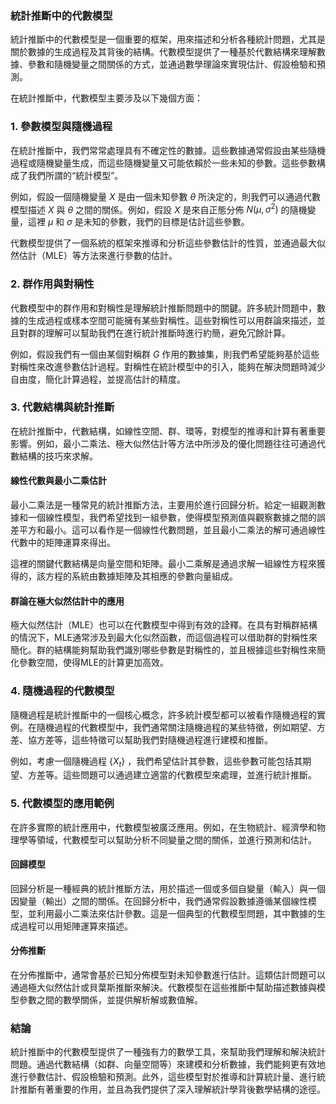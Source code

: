 ### 統計推斷中的代數模型

統計推斷中的代數模型是一個重要的框架，用來描述和分析各種統計問題，尤其是關於數據的生成過程及其背後的結構。代數模型提供了一種基於代數結構來理解數據、參數和隨機變量之間關係的方式，並通過數學理論來實現估計、假設檢驗和預測。

在統計推斷中，代數模型主要涉及以下幾個方面：

### 1. 參數模型與隨機過程

在統計推斷中，我們常常處理具有不確定性的數據。這些數據通常假設由某些隨機過程或隨機變量生成，而這些隨機變量又可能依賴於一些未知的參數。這些參數構成了我們所謂的“統計模型”。

例如，假設一個隨機變量  $`X`$  是由一個未知參數  $`\theta`$  所決定的，則我們可以通過代數模型描述  $`X`$  與  $`\theta`$  之間的關係。例如，假設  $`X`$  是來自正態分佈  $`N(\mu, \sigma^2)`$  的隨機變量，這裡  $`\mu`$  和  $`\sigma`$  是未知的參數，我們的目標是估計這些參數。

代數模型提供了一個系統的框架來推導和分析這些參數估計的性質，並通過最大似然估計（MLE）等方法來進行參數的估計。

### 2. 群作用與對稱性

代數模型中的群作用和對稱性是理解統計推斷問題中的關鍵。許多統計問題中，數據的生成過程或樣本空間可能擁有某些對稱性。這些對稱性可以用群論來描述，並且對群的理解可以幫助我們在進行統計推斷時進行約簡，避免冗餘計算。

例如，假設我們有一個由某個對稱群  $`G`$  作用的數據集，則我們希望能夠基於這些對稱性來改進參數估計過程。對稱性在統計模型中的引入，能夠在解決問題時減少自由度，簡化計算過程，並提高估計的精度。

### 3. 代數結構與統計推斷

在統計推斷中，代數結構，如線性空間、群、環等，對模型的推導和計算有著重要影響。例如，最小二乘法、極大似然估計等方法中所涉及的優化問題往往可通過代數結構的技巧來求解。

#### 線性代數與最小二乘估計

最小二乘法是一種常見的統計推斷方法，主要用於進行回歸分析。給定一組觀測數據和一個線性模型，我們希望找到一組參數，使得模型預測值與觀察數據之間的誤差平方和最小。這可以看作是一個線性代數問題，並且最小二乘法的解可通過線性代數中的矩陣運算來得出。

這裡的關鍵代數結構是向量空間和矩陣。最小二乘解是通過求解一組線性方程來獲得的，該方程的系統由數據矩陣及其相應的參數向量組成。

#### 群論在極大似然估計中的應用

極大似然估計（MLE）也可以在代數模型中得到有效的詮釋。在具有對稱群結構的情況下，MLE通常涉及到最大化似然函數，而這個過程可以借助群的對稱性來簡化。群的結構能夠幫助我們識別哪些參數是對稱性的，並且根據這些對稱性來簡化參數空間，使得MLE的計算更加高效。

### 4. 隨機過程的代數模型

隨機過程是統計推斷中的一個核心概念，許多統計模型都可以被看作隨機過程的實例。在隨機過程的代數模型中，我們通常關注隨機過程的某些特徵，例如期望、方差、協方差等，這些特徵可以幫助我們對隨機過程進行建模和推斷。

例如，考慮一個隨機過程  $`\{X_t\}`$ ，我們希望估計其參數，這些參數可能包括其期望、方差等。這些問題可以通過建立適當的代數模型來處理，並進行統計推斷。

### 5. 代數模型的應用範例

在許多實際的統計應用中，代數模型被廣泛應用。例如，在生物統計、經濟學和物理學等領域，代數模型可以幫助分析不同變量之間的關係，並進行預測和估計。

#### 回歸模型

回歸分析是一種經典的統計推斷方法，用於描述一個或多個自變量（輸入）與一個因變量（輸出）之間的關係。在回歸分析中，我們通常假設數據遵循某個線性模型，並利用最小二乘法來估計參數。這是一個典型的代數模型問題，其中數據的生成過程可以用矩陣運算來描述。

#### 分佈推斷

在分佈推斷中，通常會基於已知分佈模型對未知參數進行估計。這類估計問題可以通過極大似然估計或貝葉斯推斷來解決。代數模型在這些推斷中幫助描述數據與模型參數之間的數學關係，並提供解析解或數值解。

### 結論

統計推斷中的代數模型提供了一種強有力的數學工具，來幫助我們理解和解決統計問題。通過代數結構（如群、向量空間等）來建模和分析數據，我們能夠更有效地進行參數估計、假設檢驗和預測。此外，這些模型對於推導和計算統計量、進行統計推斷有著重要的作用，並且為我們提供了深入理解統計學背後數學結構的途徑。